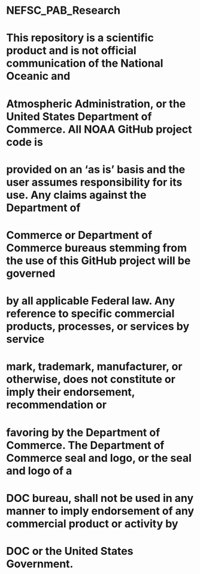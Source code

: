 # NEFSC_PAB_Research


# This repository is a scientific product and is not official communication of the National Oceanic and
# Atmospheric Administration, or the United States Department of Commerce. All NOAA GitHub project code is
# provided on an ‘as is’ basis and the user assumes responsibility for its use. Any claims against the Department of
# Commerce or Department of Commerce bureaus stemming from the use of this GitHub project will be governed
# by all applicable Federal law. Any reference to specific commercial products, processes, or services by service
# mark, trademark, manufacturer, or otherwise, does not constitute or imply their endorsement, recommendation or
# favoring by the Department of Commerce. The Department of Commerce seal and logo, or the seal and logo of a
# DOC bureau, shall not be used in any manner to imply endorsement of any commercial product or activity by
# DOC or the United States Government.
